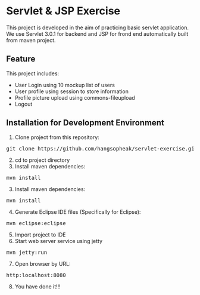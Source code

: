 <h1>Servlet & JSP Exercise</h1>

This project is developed in the aim of practicing basic servlet application. We use Servlet 3.0.1 for backend and JSP for frond end automatically built from maven project.
<h2>Feature</h2>
This project includes:
<ul>
	<li>User Login using 10 mockup list of users</li>
	<li>User profile using session to store information</li>
	<li>Profile picture upload using commons-fileupload</li>
	<li>Logout</li>
</ul>

<h2>Installation for Development Environment</h2>


1. Clone project from this repository:
<pre>
git clone https://github.com/hangsopheak/servlet-exercise.git
</pre>

2. cd to project directory
3. Install maven dependencies:
<pre>
mvn install
</pre>

3. Install maven dependencies:
<pre>
mvn install
</pre>

4. Generate Eclipse IDE files (Specifically for Eclipse):
<pre>
mvn eclipse:eclipse
</pre>

5. Import project to IDE
6. Start web server service using jetty
<pre>
mvn jetty:run
</pre>
7. Open browser by URL:
<pre>
http:localhost:8080
</pre>
8. You have done it!!!
